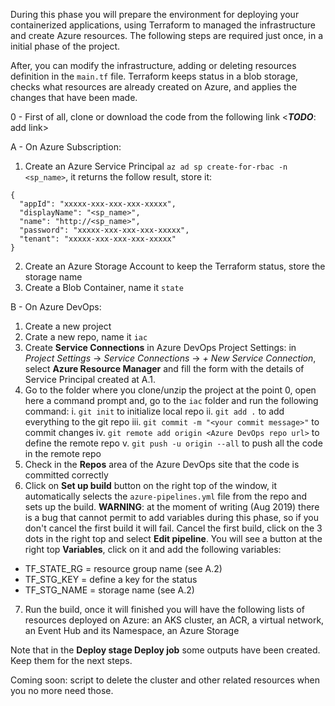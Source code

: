 
During this phase you will prepare the environment for deploying your containerized applications, using Terraform to managed the infrastructure and create Azure resources.
The following steps are required just once, in a initial phase of the project.

After, you can modify the infrastructure, adding or deleting resources definition in the `main.tf` file. Terraform keeps status in a blob storage, checks what resources are already created on Azure, and applies the changes that have been made.

0 - First of all, clone or download the code from the following link <**_TODO_**: add link>

A - On Azure Subscription:
1. Create an Azure Service Principal `az ad sp create-for-rbac -n <sp_name>`, it returns the follow result, store it:

```
{
  "appId": "xxxxx-xxx-xxx-xxx-xxxxx",
  "displayName": "<sp_name>",
  "name": "http://<sp_name>",
  "password": "xxxxx-xxx-xxx-xxx-xxxxx",
  "tenant": "xxxxx-xxx-xxx-xxx-xxxxx"
}
```

2. Create an Azure Storage Account to keep the Terraform status, store the storage name 
3. Create a Blob Container, name it `state`

B - On Azure DevOps:
1. Create a new project
2. Crate a new repo, name it `iac`
3. Create **Service Connections** in Azure DevOps Project Settings: in _Project Settings_ -> _Service Connections_ -> _+ New Service Connection_, select **Azure Resource Manager** and fill the form with the details of Service Principal created at A.1.
4. Go to the folder where you clone/unzip the project at the point 0, open here a command prompt and, go to the `iac` folder and run the following command:
i. `git init` to initialize local repo
ii. `git add .` to add everything to the git repo
iii. `git commit -m "<your commit message>"` to commit changes
iv. `git remote add origin <Azure DevOps repo url>` to define the remote repo
v. `git push -u origin --all` to push all the code in the remote repo
5. Check in the **Repos** area of the Azure DevOps site that the code is committed correctly
6. Click on **Set up build** button on the right top of the window, it automatically selects the `azure-pipelines.yml` file from the repo and sets up the build. 
**WARNING**: at the moment of writing (Aug 2019) there is a bug that cannot permit to add variables during this phase, so if you don't cancel the first build it will fail. Cancel the first build, click on the 3 dots in the right top and select **Edit pipeline**. You will see a button at the right top **Variables**, click on it and add the following variables:
- TF_STATE_RG = resource group name (see A.2)
- TF_STG_KEY = define a key for the status
- TF_STG_NAME = storage name (see A.2)
7. Run the build, once it will finished you will have the following lists of resources deployed on Azure: an AKS cluster, an ACR, a virtual network, an Event Hub and its Namespace, an Azure Storage

Note that in the **Deploy stage Deploy job** some outputs have been created. Keep them for the next steps.

Coming soon: script to delete the cluster and other related resources when you no more need those.
